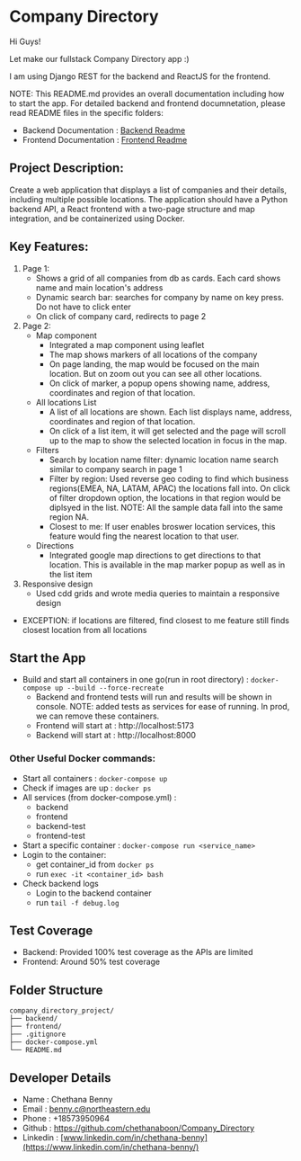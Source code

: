 # Company Directory

Hi Guys!

Let make our fullstack Company Directory app :)

I am using Django REST for the backend and ReactJS for the frontend.

NOTE: This README.md provides an overall documentation including how to start the app. For detailed backend and frontend documnetation, please read README files in the specific folders:
- Backend Documentation : [Backend Readme](./backend/README.md)
- Frontend Documentation : [Frontend Readme](./frontend/README.md)

## Project Description:

Create a web application that displays a list of companies and their details, including multiple possible locations. The application should have a Python backend API, a React frontend with a two-page structure and map integration, and be containerized using Docker.

## Key Features:
1. Page 1:
    - Shows a grid of all companies from db as cards. Each card shows name and main location's address
    - Dynamic search bar: searches for company by name on key press. Do not have to click enter
    - On click of company card, redirects to page 2
2. Page 2:
    - Map component
        - Integrated a map component using leaflet
        - The map shows markers of all locations of the company
        - On page landing, the map would be focused on the main location. But on zoom out you can see all other locations.
        - On click of marker, a popup opens showing name, address, coordinates and region of that location.
    - All locations List
        - A list of all locations are shown. Each list displays name, address, coordinates and region of that location.
        - On click of a list item, it will get selected and the page will scroll up to the map to show the selected location in focus in the map.
    - Filters
        - Search by location name filter: dynamic location name search similar to company search in page 1
        - Filter by region: Used reverse geo coding to find which business regions(EMEA, NA, LATAM, APAC) the locations fall into. On click of filter dropdown option, the locations in that region would be diplsyed in the list. NOTE: All the sample data fall into the same region NA.
        - Closest to me: If user enables broswer location services, this feature would fing the nearest location to that user.  
    - Directions
        - Integrated google map directions to get directions to that location. This is available in the map marker popup as well as in the list item
3. Responsive design
    - Used cdd grids and wrote media queries to maintain a responsive design
- EXCEPTION: if locations are filtered, find closest to me feature still finds closest location from all locations
 
## Start the App
- Build and start all containers in one go(run in root directory) : `docker-compose up --build --force-recreate`
    - Backend and frontend tests will run and results will be shown in console. NOTE: added tests as services for ease of running. In prod, we can remove these containers.
    - Frontend will start at :  http://localhost:5173
    - Backend will start at : http://localhost:8000

### Other Useful Docker commands:
- Start all containers : `docker-compose up`
- Check if images are up : `docker ps`
- All services (from docker-compose.yml) : 
    - backend
    - frontend
    - backend-test
    - frontend-test
- Start a specific container : `docker-compose run <service_name>`
- Login to the container:
    - get container_id from `docker ps`
    - run `exec -it <container_id> bash`
- Check backend logs
    - Login to the backend container
    - run `tail -f debug.log`

## Test Coverage
- Backend: Provided 100% test coverage as the APIs are limited
- Frontend: Around 50% test coverage

## Folder Structure
    company_directory_project/
    ├── backend/
    ├── frontend/
    ├── .gitignore
    ├── docker-compose.yml
    └── README.md

## Developer Details
- Name : Chethana Benny
- Email : benny.c@northeastern.edu
- Phone : +18573950964
- Github : https://github.com/chethanaboon/Company_Directory
- Linkedin : [www.linkedin.com/in/chethana-benny](https://www.linkedin.com/in/chethana-benny/)

